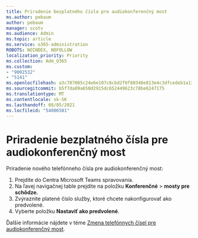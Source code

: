 ```yaml
---
title: Priradenie bezplatného čísla pre audiokonferenčný most
ms.author: pebaum
author: pebaum
manager: scotv
ms.audience: Admin
ms.topic: article
ms.service: o365-administration
ROBOTS: NOINDEX, NOFOLLOW
localization_priority: Priority
ms.collection: Adm_O365
ms.custom:
- "9002532"
- "5141"
ms.openlocfilehash: a3c787005c24e6e107c8cbd2f0f80348e813e4c3dfcedeb1a132b798b1ef12bc
ms.sourcegitcommit: b5f7da89a650d2915dc652449623c78be6247175
ms.translationtype: MT
ms.contentlocale: sk-SK
ms.lasthandoff: 08/05/2021
ms.locfileid: "54006581"
---
```

# <a name="assign-a-toll-free-number-to-your-audio-conferencing-bridge"></a>Priradenie bezplatného čísla pre audiokonferenčný most

Priradenie nového telefónneho čísla pre audiokonferenčný most:

1. Prejdite do Centra Microsoft Teams spravovania.
1. Na ľavej navigačnej table prejdite na položku **Konferenčné**  >  **mosty pre schôdze.**
1. Zvýraznite platené číslo služby, ktoré chcete nakonfigurovať ako predvolené.
1. Vyberte položku **Nastaviť ako predvolené**.

Ďalšie informácie nájdete v téme [Zmena telefónnych čísel pre audiokonferenčný most](/MicrosoftTeams/change-the-phone-numbers-on-your-audio-conferencing-bridge).
